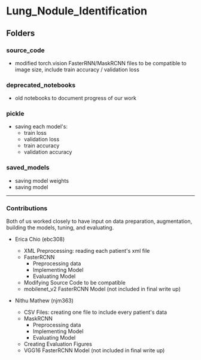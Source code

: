 # Lung_Nodule_Identification

## Folders

### source_code 
* modified torch.vision FasterRNN/MaskRCNN files to be compatible to image size, include train accuracy / validation loss

### deprecated_notebooks
* old notebooks to document progress of our work

### pickle
* saving each model's:
  * train loss
  * validation loss
  * train accuracy
  * validation accuracy

### saved_models
* saving model weights 
* saving model 

---

###  Contributions
Both of us worked closely to have input on data preparation, augmentation, building the models, tuning, and evaluating.

* Erica Chio (ebc308)
  * XML Preprocessing: reading each patient's xml file
  * FasterRCNN
    * Preprocessing data 
    * Implementing Model
    * Evaluating Model
  * Modifying Source Code to be compatible
  * mobilenet_v2 FasterRCNN Model (not included in final write up) 

* Nithu Mathew (njm363)
  * CSV Files: creating one file to include every patient's data
  * MaskRCNN
    * Preprocessing data
    * Implementing Model
    * Evaluating Model
  * Creating Evaluation Figures 
  * VGG16 FasterRCNN Model (not included in final write up) 
